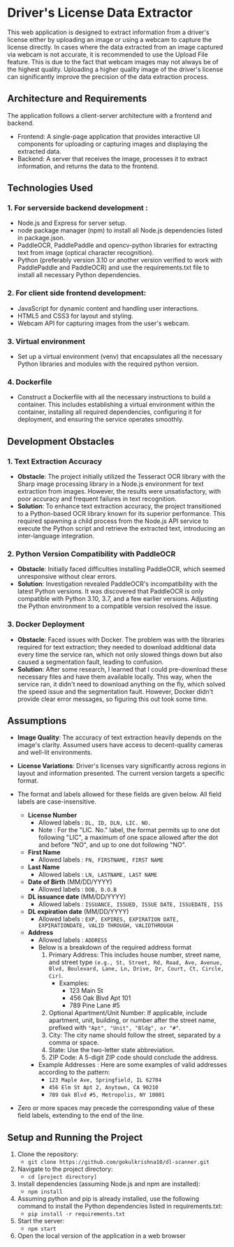 # Driver's License Data Extractor

This web application is designed to extract information from a driver's license either by uploading an image or using a webcam to capture the license directly. In cases where the data extracted from an image captured via webcam is not accurate, it is recommended to use the Upload File feature. This is due to the fact that webcam images may not always be of the highest quality. Uploading a higher quality image of the driver's license can significantly improve the precision of the data extraction process.

## Architecture and Requirements

The application follows a client-server architecture with a frontend and backend.
- Frontend: A single-page application that provides interactive UI components for uploading or capturing images and displaying the extracted data. 
- Backend: A server that receives the image, processes it to extract information, and returns the data to the frontend.


## Technologies Used

### 1. For serverside backend development :
- Node.js and Express for server setup.
- node package manager (npm) to install all Node.js dependencies listed in package.json.
- PaddleOCR, PaddlePaddle and opencv-python libraries for extracting text from image (optical character recognition).
- Python (preferably version 3.10 or another version verified to work with PaddlePaddle and PaddleOCR) and use the requirements.txt file to install all necessary Python dependencies.

### 2. For client side frontend development:
- JavaScript for dynamic content and handling user interactions.
- HTML5 and CSS3 for layout and styling. 
- Webcam API for capturing images from the user's webcam.

### 3. Virtual environment
- Set up a virtual environment (venv) that encapsulates all the necessary Python libraries and modules with the required python version.

### 4. Dockerfile

- Construct a Dockerfile with all the necessary instructions to build a container. This includes establishing a virtual environment within the container, installing all required dependencies, configuring it for deployment, and ensuring the service operates smoothly.

## Development Obstacles

### 1. Text Extraction Accuracy
- **Obstacle**: The project initially utilized the Tesseract OCR library with the Sharp image processing library in a Node.js environment for text extraction from images. However, the results were unsatisfactory, with poor accuracy and frequent failures in text recognition.
- **Solution**: To enhance text extraction accuracy, the project transitioned to a Python-based OCR library known for its superior performance. This required spawning a child process from the Node.js API service to execute the Python script and retrieve the extracted text, introducing an inter-language integration.

### 2. Python Version Compatibility with PaddleOCR
- **Obstacle**: Initially faced difficulties installing PaddleOCR, which seemed unresponsive without clear errors.
- **Solution**: Investigation revealed PaddleOCR's incompatibility with the latest Python versions. It was discovered that PaddleOCR is only compatible with Python 3.10, 3.7, and a few earlier versions. Adjusting the Python environment to a compatible version resolved the issue.

### 3. Docker Deployment
- **Obstacle**: Faced issues with Docker. The problem was with the libraries required for text extraction; they needed to download additional data every time the service ran, which not only slowed things down but also caused a segmentation fault, leading to confusion.
- **Solution**: After some research, I learned that I could pre-download these necessary files and have them available locally. This way, when the service ran, it didn't need to download anything on the fly, which solved the speed issue and the segmentation fault. However, Docker didn't provide clear error messages, so figuring this out took some time.


## Assumptions

- **Image Quality**: The accuracy of text extraction heavily depends on the image's clarity. Assumed users have access to decent-quality cameras and well-lit environments.
- **License Variations**: Driver's licenses vary significantly across regions in layout and information presented. The current version targets a specific format. 
- The format and labels allowed for these fields are given below. All field labels are case-insensitive.
  - **License Number**
    - Allowed labels : `DL, ID, DLN, LIC. NO.` 
    - Note : For the "LIC. No." label, the format permits up to one dot following "LIC", a maximum of one space allowed after the dot and before "NO", and up to one dot following "NO".
  - **First Name**
    - Allowed labels : `FN, FIRSTNAME, FIRST NAME`
  - **Last Name**
    - Allowed labels : `LN, LASTNAME, LAST NAME`
  - **Date of Birth** (MM/DD/YYYY)
    - Allowed labels : `DOB, D.O.B`
  - **DL issuance date** (MM/DD/YYYY)
    - Allowed labels : `ISSUANCE, ISSUED, ISSUE DATE, ISSUEDATE, ISS`
  - **DL expiration date** (MM/DD/YYYY)
    - Allowed labels : `EXP, EXPIRES, EXPIRATION DATE, EXPIRATIONDATE, VALID THROUGH, VALIDTHROUGH`
  - **Address**
    - Allowed labels : `ADDRESS`
    - Below is a breakdown of the required address format
      1. Primary Address: This includes house number, street name, and street type `(e.g., St, Street, Rd, Road, Ave, Avenue, Blvd, Boulevard, Lane, Ln, Drive, Dr, Court, Ct, Circle, Cir)`. 
         - Examples:
           - 123 Main St 
           - 456 Oak Blvd Apt 101
           - 789 Pine Lane #5
      2. Optional Apartment/Unit Number: If applicable, include apartment, unit, building, or number after the street name, prefixed with `"Apt", "Unit", "Bldg", or "#"`.
      3. City: The city name should follow the street, separated by a comma or space.
      4. State: Use the two-letter state abbreviation.
      5. ZIP Code: A 5-digit ZIP code should conclude the address.
    - Example Addresses : Here are some examples of valid addresses according to the pattern:
      - `123 Maple Ave, Springfield, IL 62704`
      - `456 Elm St Apt 2, Anytown, CA 90210`
      - `789 Oak Blvd #5, Metropolis, NY 10001`
      
- Zero or more spaces may precede the corresponding value of these field labels, extending to the end of the line.


## Setup and Running the Project

1. Clone the repository:
   - `git clone https://github.com/gokulkrishna10/dl-scanner.git`
2. Navigate to the project directory:
   - `cd [project directory]`
3. Install dependencies (assuming Node.js and npm are installed):
   - `npm install`
4. Assuming python and pip is already installed, use the following command to install the Python dependencies listed in requirements.txt:
   - `pip install -r requirements.txt`
5. Start the server:
   - `npm start`
6. Open the local version of the application in a web browser



